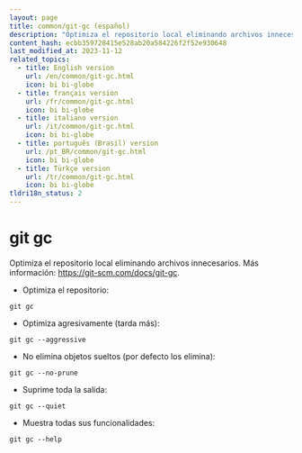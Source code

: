 ```yaml
---
layout: page
title: common/git-gc (español)
description: "Optimiza el repositorio local eliminando archivos innecesarios."
content_hash: ecbb359728415e528ab20a584226f2f52e930648
last_modified_at: 2023-11-12
related_topics:
  - title: English version
    url: /en/common/git-gc.html
    icon: bi bi-globe
  - title: français version
    url: /fr/common/git-gc.html
    icon: bi bi-globe
  - title: italiano version
    url: /it/common/git-gc.html
    icon: bi bi-globe
  - title: português (Brasil) version
    url: /pt_BR/common/git-gc.html
    icon: bi bi-globe
  - title: Türkçe version
    url: /tr/common/git-gc.html
    icon: bi bi-globe
tldri18n_status: 2
---
```

# git gc

Optimiza el repositorio local eliminando archivos innecesarios.
Más información: <https://git-scm.com/docs/git-gc>.

- Optimiza el repositorio:

`git gc`

- Optimiza agresivamente (tarda más):

`git gc --aggressive`

- No elimina objetos sueltos (por defecto los elimina):

`git gc --no-prune`

- Suprime toda la salida:

`git gc --quiet`

- Muestra todas sus funcionalidades:

`git gc --help`
